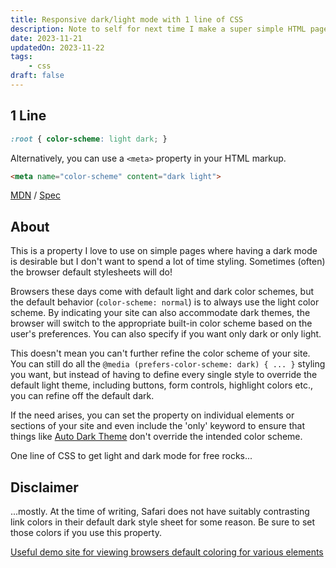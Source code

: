 ```yaml
---
title: Responsive dark/light mode with 1 line of CSS
description: Note to self for next time I make a super simple HTML page
date: 2023-11-21
updatedOn: 2023-11-22
tags: 
    - css
draft: false
---
```

## 1 Line

```css
:root { color-scheme: light dark; }
```

Alternatively, you can use a `<meta>` property in your HTML markup.

```html
<meta name="color-scheme" content="dark light">
```

[MDN](https://developer.mozilla.org/en-US/docs/Web/CSS/color-scheme) / [Spec](https://drafts.csswg.org/css-color-adjust/#preferred)

## About

This is a property I love to use on simple pages where having a dark mode is desirable but I don't want to spend a lot of time styling. Sometimes (often) the browser default stylesheets will do!

Browsers these days come with default light and dark color schemes, but the default behavior (`color-scheme: normal`) is to always use the light color scheme. By indicating your site can also accommodate dark themes, the browser will switch to the appropriate built-in color scheme based on the user's preferences. You can also specify if you want only dark or only light.

This doesn't mean you can't further refine the color scheme of your site. You can still do all the `@media (prefers-color-scheme: dark) { ... }` styling you want, but instead of having to define every single style to override the default light theme, including buttons, form controls, highlight colors etc., you can refine off the default dark.

If the need arises, you can set the property on individual elements or sections of your site and even include the 'only' keyword to ensure that things like [Auto Dark Theme](https://developer.chrome.com/blog/auto-dark-theme/#per-element-opt-out) don't override the intended color scheme.

One line of CSS to get light and dark mode for free rocks...

## Disclaimer

...mostly. At the time of writing, Safari does not have suitably contrasting link colors in their default dark style sheet for some reason. Be sure to set those colors if you use this property.

[Useful demo site for viewing browsers default coloring for various elements](https://color-scheme-demo.glitch.me)